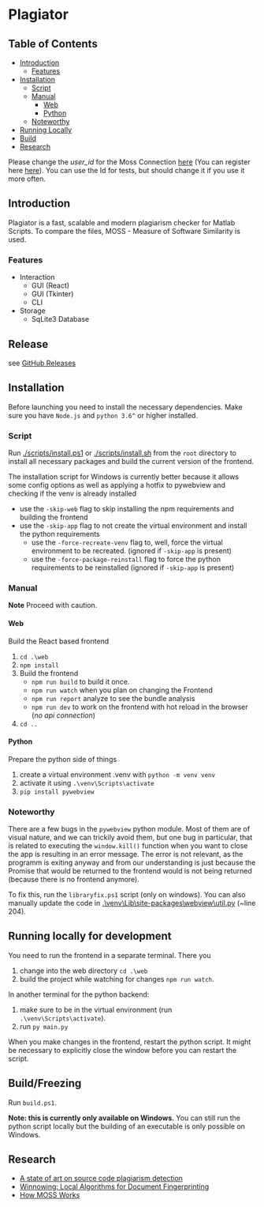# Plagiator

## Table of Contents
- [Introduction](#introduction)
  - [Features](#features)
- [Installation](#installation)
  - [Script](#script)
  - [Manual](#manual)
    - [Web](#web)
    - [Python](#python)
  - [Noteworthy](#noteworthy)
- [Running Locally](#running-locally-for-development)
- [Build](#buildfreezing)
- [Research](#research)

Please change the _user_id_ for the Moss Connection [here](./app/scanner/moss_scanner.py#L54-L54) (You can register here [here](https://theory.stanford.edu/~aiken/moss/)). You can use the Id for tests, but should change it if you use it more often.

## Introduction
Plagiator is a fast, scalable and modern plagiarism checker for Matlab Scripts. To compare the files, MOSS - Measure of 
Software Similarity is used.

### Features
- Interaction
  - GUI (React)
  - GUI (Tkinter)
  - CLI
- Storage
  - SqLite3 Database 

## Release
see [GitHub Releases](https://github.com/maxi-smidt/Plagiator/releases)

## Installation
Before launching you need to install the necessary dependencies. Make sure you have `Node.js` and `python 3.6^` or higher installed.

### Script
Run [./scripts/install.ps1](./scripts/install.ps1) or [./scripts/install.sh](./scripts/install.sh) from the `root` directory to install all necessary packages and build the current version of the frontend.

The installation script for Windows is currently better because it allows some config options as well as applying a hotfix to pywebview and checking if the venv is already installed 
- use the `-skip-web` flag to skip installing the npm requirements and building the frontend
- use the `-skip-app` flag to not create the virtual environment and install the python requirements
  - use the `-force-recreate-venv` flag to, well, force the virtual environment to be recreated. (ignored if `-skip-app` is present)
  - use the `-force-package-reinstall` flag to force the python requirements to be reinstalled (ignored if `-skip-app` is present)

### Manual
**Note** Proceed  with caution.

#### Web
Build the React based frontend
1. `cd .\web`
2. `npm install`
3. Build the frontend
    - `npm run build` to build it once.
    - `npm run watch` when you plan  on changing the Frontend
    - `npm run report` analyze to see the bundle analysis
    - `npm run dev` to work on the frontend with hot reload in the browser (_no api connection_)
4. `cd ..`

#### Python
Prepare the python side of things 
1. create a virtual environment .venv with `python -m venv venv`
2. activate it using `.\venv\Scripts\activate`
3. `pip install pywebview`

### Noteworthy
There are a few bugs in the `pywebview` python module. Most of them are of visual nature, and we can trickily avoid them, but one bug in particular, that is related to executing the `window.kill()` function when you want to close the app is resulting in an error message. The error is not relevant, as the programm is exiting anyway and from our understanding is just because the Promise that would be returned to the frontend would is not being returned (because there is no frontend anymore).

To fix this, run the `libraryfix.ps1` script (only on windows).
You can also manually update the code in [.\venv\Lib\site-packages\webview\util.py](.\venv\Lib\site-packages\webview\util.py) (~line 204).

## Running locally for development
You need to run the frontend in a separate terminal. There you 
1. change into the web directory `cd .\web`
2. build the project while watching for changes `npm run watch`.

In another terminal for the python backend: 
1. make sure to be in the virtual environment (run `.\venv\Scripts\activate`).
2. run `py main.py` 

When you make changes in the frontend, restart the python script. It might be necessary to explicitly close the window before you can restart the script.

## Build/Freezing
Run `build.ps1`.

**Note: this is currently only available on Windows.** You can still run the python script locally but the building of an executable is only possible on Windows.

## Research
- [A state of art on source code plagiarism detection](https://ieeexplore.ieee.org/abstract/document/7877421)
- [Winnowing: Local Algorithms for Document Fingerprinting](https://theory.stanford.edu/~aiken/publications/papers/sigmod03.pdf)
- [How MOSS Works](https://yangdanny97.github.io/blog/2019/05/03/MOSS)

